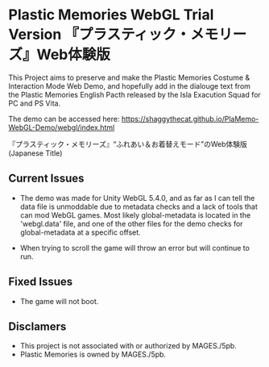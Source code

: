 # Plastic Memories WebGL Trial Version 『プラスティック・メモリーズ』Web体験版
This Project aims to preserve and make the Plastic Memories Costume & Interaction Mode Web Demo, and hopefully add in the dialouge text from the
Plastic Memories English Pacth released by the Isla Exacution Squad for PC and PS Vita.

The demo can be accessed here: https://shaggythecat.github.io/PlaMemo-WebGL-Demo/webgl/index.html

『プラスティック・メモリーズ』“ふれあい＆お着替えモード”のWeb体験版 (Japanese Title)

## Current Issues
- The demo was made for Unity WebGL 5.4.0, and as far as I can tell the data file is unmoddable due to metadata checks and a lack of tools that
can mod WebGL games. Most likely global-metadata is located in the 'webgl.data' file, and one of the other files for the demo checks for global-metadata
at a specific offset.

- When trying to scroll the game will throw an error but will continue to run.

## Fixed Issues
- The game will not boot.

## Disclamers
- This project is not associated with or authorized by MAGES./5pb. 
- Plastic Memories is owned by MAGES./5pb.
